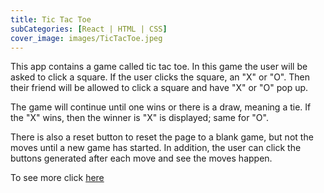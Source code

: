 ```yaml
---
title: Tic Tac Toe
subCategories: [React | HTML | CSS]
cover_image: images/TicTacToe.jpeg
---
```

This app contains a game called tic tac toe. In this game the user will be asked to click a square. If the user clicks the square, an "X" or "O". Then their friend will be allowed to click a square and have "X" or "O" pop up.

The game will continue until one wins or there is a draw, meaning a tie. If the "X" wins, then the winner is "X" is displayed; same for "O".

There is also a reset button to reset the page to a blank game, but not the moves until a new game has started. In addition, the user can click the buttons generated after each move and see the moves happen.




To see more click [here](https://github.com/MikaylaMunn/TicTacToe)